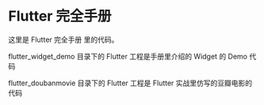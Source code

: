 # Flutter 完全手册

这里是 Flutter 完全手册 里的代码。

flutter_widget_demo 目录下的 Flutter 工程是手册里介绍的 Widget 的 Demo 代码

flutter_doubanmovie 目录下的 Flutter 工程是 Flutter 实战里仿写的豆瓣电影的代码

